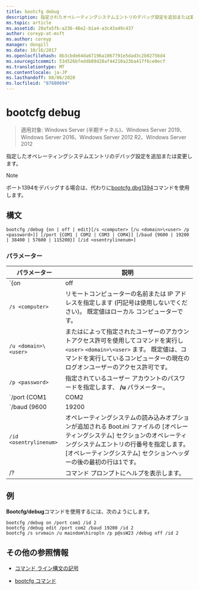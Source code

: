 ```yaml
---
title: bootcfg debug
description: 指定されたオペレーティングシステムエントリのデバッグ設定を追加または変更する、bootcfg debug コマンドの参照記事です。
ms.topic: article
ms.assetid: 28afa5fb-a236-46e2-b1a4-a3c43a49c437
author: coreyp-at-msft
ms.author: coreyp
manager: dongill
ms.date: 10/16/2017
ms.openlocfilehash: 8b3cbde64da67196a1067791e5dad3c2b02756d4
ms.sourcegitcommit: 53d526bfeddb89d28af44210a23ba417f6ce0ecf
ms.translationtype: MT
ms.contentlocale: ja-JP
ms.lasthandoff: 08/06/2020
ms.locfileid: "87880694"
---
```

# <a name="bootcfg-debug"></a>bootcfg debug

> 適用対象: Windows Server (半期チャネル)、Windows Server 2019、Windows Server 2016、Windows Server 2012 R2、Windows Server 2012

指定したオペレーティングシステムエントリのデバッグ設定を追加または変更します。

>[!NOTE]
> ポート1394をデバッグする場合は、代わりに[bootcfg dbg1394](bootcfg-dbg1394.md)コマンドを使用します。

## <a name="syntax"></a>構文

```
bootcfg /debug {on | off | edit}[/s <computer> [/u <domain>\<user> /p <password>]] [/port {COM1 | COM2 | COM3 | COM4}] [/baud {9600 | 19200 | 38400 | 57600 | 115200}] [/id <osentrylinenum>]
```

### <a name="parameters"></a>パラメーター

| パラメーター | 説明 |
| --------- | ----------- |
| `{on | off | edit}` | 次のようなポートデバッグの値を指定します。<ul><li>**代わっ.** 指定されたに/debug オプションを追加することにより、リモートデバッグのサポートを有効にし `<osentrylinenum>` ます。</li><li>**オート.** 指定されたから/debug オプションを削除することにより、リモートデバッグのサポートを無効にし <osentrylinenum> ます。</li><li>**編集.** 指定されたの/debug オプションに関連付けられている値を変更することにより、ポートとボーレートの設定を変更でき <osentrylinenum> ます。</li></ul> |
| `/s <computer>` | リモートコンピューターの名前または IP アドレスを指定します (円記号は使用しないでください)。 既定値はローカル コンピューターです。 |
| `/u <domain>\<user>`  | またはによって指定されたユーザーのアカウントアクセス許可を使用してコマンドを実行し `<user>` `<domain>\<user>` ます。 既定値は、コマンドを実行しているコンピューターの現在のログオンユーザーのアクセス許可です。 |
| `/p <password>` | 指定されているユーザー アカウントのパスワードを指定します、 **/u** パラメーター。 |
| `/port {COM1 | COM2 | COM3 | COM4}` |  デバッグに使用する COM ポートを指定します。 デバッグが無効になっている場合は、このパラメーターを使用しないでください。 |
| `/baud {9600 | 19200 | 38400 | 57600 | 115200}` | デバッグに使用するボーレートを指定します。 デバッグが無効になっている場合は、このパラメーターを使用しないでください。 |
| `/id <osentrylinenum>` | オペレーティングシステムの読み込みオプションが追加される Boot.ini ファイルの [オペレーティングシステム] セクションのオペレーティングシステムエントリの行番号を指定します。 [オペレーティングシステム] セクションヘッダーの後の最初の行は1です。 |
| /? | コマンド プロンプトにヘルプを表示します。 |

## <a name="examples"></a>例

**Bootcfg/debug**コマンドを使用するには、次のようにします。

```
bootcfg /debug on /port com1 /id 2
bootcfg /debug edit /port com2 /baud 19200 /id 2
bootcfg /s srvmain /u maindom\hiropln /p p@ssW23 /debug off /id 2
```

## <a name="additional-references"></a>その他の参照情報

- [コマンド ライン構文の記号](command-line-syntax-key.md)

- [bootcfg コマンド](bootcfg.md)
